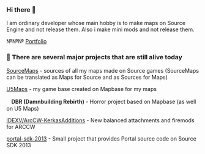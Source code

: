 ### Hi there 👋

I am ordinary developer whose main hobby is to make maps on Source Engine and not release them. Also i make mini mods and not release them.

№№№ [Portfolio]()

### 🔭 There are several major projects that are still alive today

[SourceMaps](https://github.com/URAKOLOUY5/SourceMaps) - sources of all my maps made on Source games (SourceMaps can be translated as Maps for Source and as Sources for Maps)

[U5Maps](https://github.com/URAKOLOUY5/u5-maps) - my game base created on Mapbase for my maps

ᅠ**DBR (Damnbuilding Rebirth)** - Horror project based on Mapbase (as well on U5 Maps)

[IDEXV/ArcCW-KerkasAdditions](https://github.com/IDEXV/ArcCW-KerkasAdditions) - New balanced attachments and firemods for ARCCW

[portal-sdk-2013](https://github.com/URAKOLOUY5/portal-sdk-2013) - Small project that provides Portal source code on Source SDK 2013
  
